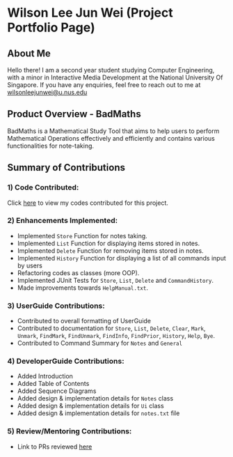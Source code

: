 # Wilson Lee Jun Wei (Project Portfolio Page)

## About Me
Hello there!
I am a second year student studying Computer Engineering, with a minor in Interactive Media Development at the National University Of Singapore.
If you have any enquiries, feel free to reach out to me at wilsonleejunwei@u.nus.edu 

## Product Overview - BadMaths
BadMaths is a Mathematical Study Tool that aims to help users to perform Mathematical Operations 
effectively and efficiently and contains various functionalities for note-taking.

## Summary of Contributions
### 1) Code Contributed:
Click [here](https://nus-cs2113-ay2223s2.github.io/tp-dashboard/?search=&sort=groupTitle&sortWithin=title&timeframe=commit&mergegroup=&groupSelect=groupByRepos&breakdown=true&checkedFileTypes=docs~functional-code~test-code~other&since=2023-02-17&tabOpen=true&tabType=zoom&zA=WilsonLee2000&zR=AY2223S2-CS2113-F10-2%2Ftp%5Bmaster%5D&zACS=147.97863924050634&zS=2023-02-17&zFS=&zU=2023-04-06&zMG=false&zFTF=commit&zFGS=groupByRepos&zFR=false)
to view my codes contributed for this project.

### 2) Enhancements Implemented:
* Implemented `Store` Function for notes taking.
* Implemented `List` Function for displaying items stored in notes.
* Implemented `Delete` Function for removing items stored in notes.
* Implemented `History` Function for displaying a list of all commands input by users
* Refactoring codes as classes (more OOP).
* Implemented JUnit Tests for `Store`, `List`, `Delete` and `CommandHistory`.
* Made improvements towards `HelpManual.txt`.

### 3) UserGuide Contributions:
* Contributed to overall formatting of UserGuide
* Contributed to documentation for `Store`, `List`, `Delete`, `Clear`, `Mark`, `Unmark`,
`FindMark`, `FindUnmark`, `FindInfo`, `FindPrior`, `History`, `Help`, `Bye`.
* Contributed to Command Summary for `Notes` and `General`

### 4) DeveloperGuide Contributions:
* Added Introduction
* Added Table of Contents 
* Added Sequence Diagrams
* Added design & implementation details for `Notes` class
* Added design & implementation details for `Ui` class
* Added design & implementation details for `notes.txt` file

### 5) Review/Mentoring Contributions:
* Link to PRs reviewed [here](https://github.com/AY2223S2-CS2113-F10-2/tp/pulls?q=is%3Apr+reviewed-by%3AWilsonLee2000)